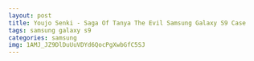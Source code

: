 ```yaml
---
layout: post
title: Youjo Senki - Saga Of Tanya The Evil Samsung Galaxy S9 Case
tags: samsung galaxy s9
categories: samsung
img: 1AMJ_JZ9DlDuUuVDYd6QocPgXwbGfC5SJ
---
```

